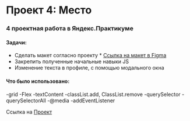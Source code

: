 # Проект 4: Место

### 4 проектная работа в Яндекс.Практикуме
#### Задачи:

- Сделать макет согласно проекту * [Ссылка на макет в Figma](https://www.figma.com/file/StZjf8HnoeLdiXS7dYrLAh/JavaScript.-Sprint-4)
- Закрепить полученные начальные навыки JS 
- Изменение текста в профиле, с помощью модального окна

#### Что было использовано:

-grid
-Flex
-textContent
-classList.add, ClassList.remove
-querySelector
-querySelectorAll
-@media
-addEventListener

Ссылка на [Проект](https://plehanovevgeniy.github.io/mesto/)